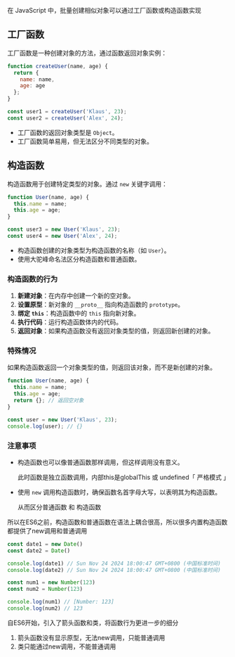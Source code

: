 在 JavaScript 中，批量创建相似对象可以通过工厂函数或构造函数实现

## 工厂函数

工厂函数是一种创建对象的方法，通过函数返回对象实例：

```javascript
function createUser(name, age) {
  return {
    name: name,
    age: age
  };
}

const user1 = createUser('Klaus', 23);
const user2 = createUser('Alex', 24);
```

- 工厂函数的返回对象类型是 `Object`。
- 工厂函数简单易用，但无法区分不同类型的对象。



## 构造函数

构造函数用于创建特定类型的对象。通过 `new` 关键字调用：

```javascript
function User(name, age) {
  this.name = name;
  this.age = age;
}

const user3 = new User('Klaus', 23);
const user4 = new User('Alex', 24);
```

- 构造函数创建的对象类型为构造函数的名称（如 `User`）。
- 使用大驼峰命名法区分构造函数和普通函数。



### 构造函数的行为

1. **新建对象**：在内存中创建一个新的空对象。
2. **设置原型**：新对象的 `__proto__` 指向构造函数的 `prototype`。
3. **绑定 `this`**：构造函数中的 `this` 指向新对象。
4. **执行代码**：运行构造函数体内的代码。
5. **返回对象**：如果构造函数没有返回对象类型的值，则返回新创建的对象。



### 特殊情况

如果构造函数返回一个对象类型的值，则返回该对象，而不是新创建的对象。

```javascript
function User(name, age) {
  this.name = name;
  this.age = age;
  return {}; // 返回空对象
}

const user = new User('Klaus', 23);
console.log(user); // {}
```



### 注意事项

- 构造函数也可以像普通函数那样调用，但这样调用没有意义。

  此时函数是独立函数调用，内部this是globalThis 或 undefined「 严格模式 」

- 使用 `new` 调用构造函数时，确保函数名首字母大写，以表明其为构造函数。

  从而区分普通函数 和 构造函数

所以在ES6之前，构造函数和普通函数在语法上耦合很高，所以很多内置构造函数都提供了new调用和普通调用

```js
const date1 = new Date()
const date2 = Date()

console.log(date1) // Sun Nov 24 2024 18:00:47 GMT+0800 (中国标准时间)
console.log(date2) // Sun Nov 24 2024 18:00:47 GMT+0800 (中国标准时间)
```

```js
const num1 = new Number(123)
const num2 = Number(123)

console.log(num1) // [Number: 123]
console.log(num2) // 123
```



自ES6开始，引入了箭头函数和类，将函数行为更进一步的细分

1. 箭头函数没有显示原型，无法new调用，只能普通调用
2. 类只能通过new调用，不能普通调用